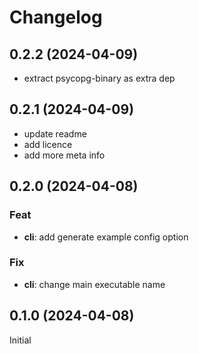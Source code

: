 # Changelog

## 0.2.2 (2024-04-09)

- extract psycopg-binary as extra dep

## 0.2.1 (2024-04-09)

- update readme
- add licence
- add more meta info

## 0.2.0 (2024-04-08)

### Feat

- **cli**: add generate example config option

### Fix

- **cli**: change main executable name

## 0.1.0 (2024-04-08)

Initial
